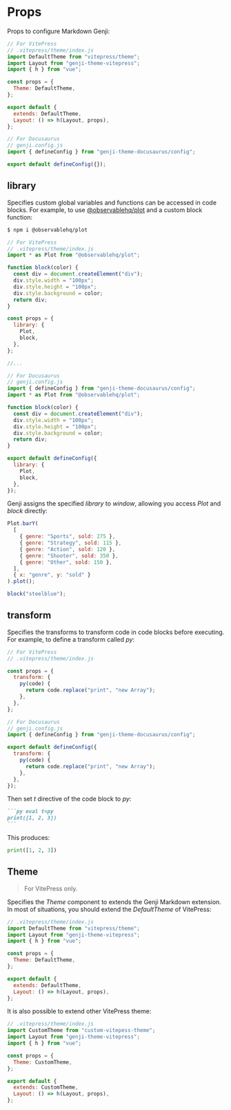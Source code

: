 # Props

Props to configure Markdown Genji:

```js
// For VitePress
// .vitepress/theme/index.js
import DefaultTheme from "vitepress/theme";
import Layout from "genji-theme-vitepress";
import { h } from "vue";

const props = {
  Theme: DefaultTheme,
};

export default {
  extends: DefaultTheme,
  Layout: () => h(Layout, props),
};
```

```js
// For Docusaurus
// genji.config.js
import { defineConfig } from "genji-theme-docusaurus/config";

export default defineConfig({});
```

## library

Specifies custom global variables and functions can be accessed in code blocks. For example, to use [@observablehq/plot](https://observablehq.com/plot/) and a custom block function:

```bash
$ npm i @observablehq/plot
```

```js
// For VitePress
// .vitepress/theme/index.js
import * as Plot from "@observablehq/plot";

function block(color) {
  const div = document.createElement("div");
  div.style.width = "100px";
  div.style.height = "100px";
  div.style.background = color;
  return div;
}

const props = {
  library: {
    Plot,
    block,
  },
};

//...
```

```js
// For Docusaurus
// genji.config.js
import { defineConfig } from "genji-theme-docusaurus/config";
import * as Plot from "@observablehq/plot";

function block(color) {
  const div = document.createElement("div");
  div.style.width = "100px";
  div.style.height = "100px";
  div.style.background = color;
  return div;
}

export default defineConfig({
  library: {
    Plot,
    block,
  },
});
```

Genji assigns the specified _library_ to _window_, allowing you access _Plot_ and _block_ directly:

```js eval t=plot
Plot.barY(
  [
    { genre: "Sports", sold: 275 },
    { genre: "Strategy", sold: 115 },
    { genre: "Action", sold: 120 },
    { genre: "Shooter", sold: 350 },
    { genre: "Other", sold: 150 },
  ],
  { x: "genre", y: "sold" }
).plot();
```

```js eval
block("steelblue");
```

## transform

Specifies the transforms to transform code in code blocks before executing. For example, to define a transform called _py_:

```js
// For VitePress
// .vitepress/theme/index.js

const props = {
  transform: {
    py(code) {
      return code.replace("print", "new Array");
    },
  },
};
```

```js
// For Docusaurus
// genji.config.js
import { defineConfig } from "genji-theme-docusaurus/config";

export default defineConfig({
  transform: {
    py(code) {
      return code.replace("print", "new Array");
    },
  },
});
```

Then set _t_ directive of the code block to _py_:

````md
```py eval t=py
print([1, 2, 3])
```
````

This produces:

```py eval t=py
print([1, 2, 3])
```

## Theme

> For VitePress only.

Specifies the _Theme_ component to extends the Genji Markdown extension. In most of situations, you should extend the _DefaultTheme_ of VitePress:

```js
// .vitepress/theme/index.js
import DefaultTheme from "vitepress/theme";
import Layout from "genji-theme-vitepress";
import { h } from "vue";

const props = {
  Theme: DefaultTheme,
};

export default {
  extends: DefaultTheme,
  Layout: () => h(Layout, props),
};
```

It is also possible to extend other VitePress theme:

```js
// .vitepress/theme/index.js
import CustomTheme from "custom-vitepess-theme";
import Layout from "genji-theme-vitepress";
import { h } from "vue";

const props = {
  Theme: CustomTheme,
};

export default {
  extends: CustomTheme,
  Layout: () => h(Layout, props),
};
```
